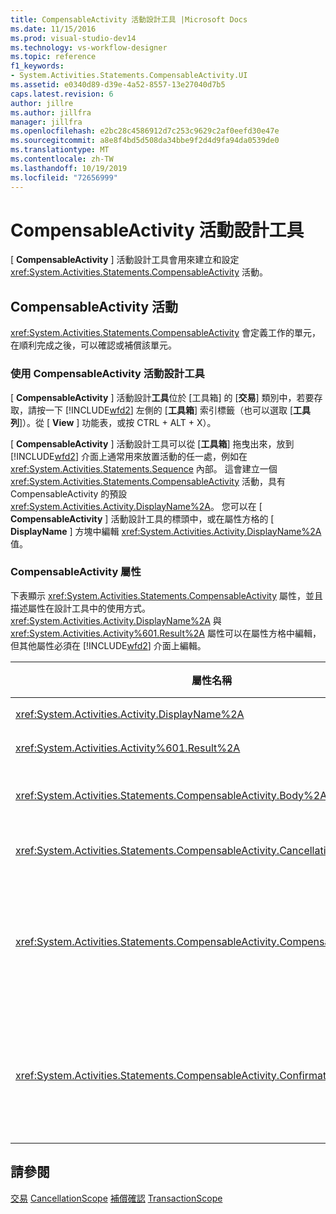 ```yaml
---
title: CompensableActivity 活動設計工具 |Microsoft Docs
ms.date: 11/15/2016
ms.prod: visual-studio-dev14
ms.technology: vs-workflow-designer
ms.topic: reference
f1_keywords:
- System.Activities.Statements.CompensableActivity.UI
ms.assetid: e0340d89-d39e-4a52-8557-13e27040d7b5
caps.latest.revision: 6
author: jillre
ms.author: jillfra
manager: jillfra
ms.openlocfilehash: e2bc28c4586912d7c253c9629c2af0eefd30e47e
ms.sourcegitcommit: a8e8f4bd5d508da34bbe9f2d4d9fa94da0539de0
ms.translationtype: MT
ms.contentlocale: zh-TW
ms.lasthandoff: 10/19/2019
ms.locfileid: "72656999"
---
```

# <a name="compensableactivity-activity-designer"></a>CompensableActivity 活動設計工具
[ **CompensableActivity** ] 活動設計工具會用來建立和設定 <xref:System.Activities.Statements.CompensableActivity> 活動。

## <a name="the-compensableactivity-activity"></a>CompensableActivity 活動
 <xref:System.Activities.Statements.CompensableActivity> 會定義工作的單元，在順利完成之後，可以確認或補償該單元。

### <a name="using-the-compensableactivity-activity-designer"></a>使用 CompensableActivity 活動設計工具
 [ **CompensableActivity** ] 活動設計**工具**位於 [工具箱] 的 [**交易**] 類別中，若要存取，請按一下 [!INCLUDE[wfd2](../includes/wfd2-md.md)] 左側的 [**工具箱**] 索引標籤（也可以選取 [**工具列**]）。從 [ **View** ] 功能表，或按 CTRL + ALT + X）。

 [ **CompensableActivity** ] 活動設計工具可以從 [**工具箱**] 拖曳出來，放到 [!INCLUDE[wfd2](../includes/wfd2-md.md)] 介面上通常用來放置活動的任一處，例如在 <xref:System.Activities.Statements.Sequence> 內部。 這會建立一個 <xref:System.Activities.Statements.CompensableActivity> 活動，具有 CompensableActivity 的預設 <xref:System.Activities.Activity.DisplayName%2A>。 您可以在 [ **CompensableActivity** ] 活動設計工具的標頭中，或在屬性方格的 [ **DisplayName** ] 方塊中編輯 <xref:System.Activities.Activity.DisplayName%2A> 值。

### <a name="the-compensableactivity-properties"></a>CompensableActivity 屬性
 下表顯示 <xref:System.Activities.Statements.CompensableActivity> 屬性，並且描述屬性在設計工具中的使用方式。 <xref:System.Activities.Activity.DisplayName%2A> 與 <xref:System.Activities.Activity%601.Result%2A> 屬性可以在屬性方格中編輯，但其他屬性必須在 [!INCLUDE[wfd2](../includes/wfd2-md.md)] 介面上編輯。

|屬性名稱|必要項|使用量|
|-------------------|--------------|-----------|
|<xref:System.Activities.Activity.DisplayName%2A>|False|<xref:System.Activities.Statements.CompensableActivity> 活動可選用的易記名稱。 預設為 CompensableActivity。|
|<xref:System.Activities.Activity%601.Result%2A>|False|指定 <xref:System.Activities.Statements.CompensableActivity> 的傳回值。 這個屬性必須在屬性方格中編輯。|
|<xref:System.Activities.Statements.CompensableActivity.Body%2A>|True|指定提供補償、取消及確認邏輯的活動。 若要加入 <xref:System.Activities.Statements.CompensableActivity.Body%2A> 活動，請將活動從 [**工具箱**] 拖放到 [ **CompensableActivity** ] 活動設計工具上**的 [內**文] 方塊中，並出現提示文字「在此放置活動」。|
|<xref:System.Activities.Statements.CompensableActivity.CancellationHandler%2A>|False|指定如果取消時所要執行的活動。 若要加入活動，請將其設計工具從 [工具箱] 拖放到 [ **CompensableActivity** ] 活動設計**工具**上的 [ **CancellationHandler** ] 方塊中，並加上提示文字「在此放置活動|
|<xref:System.Activities.Statements.CompensableActivity.CompensationHandler%2A>|False|指定補償 <xref:System.Activities.Statements.CompensableActivity.Body%2A> 活動時所要執行的活動。 使用 <xref:System.Activities.Statements.Compensate> 活動可以明確叫用這個處理常式。<br /><br /> 若要加入活動，請將其活動設計工具從 [工具箱] 拖放到 [ **CompensableActivity** ] 活動設計**工具**上的 [ **CompensationHandler** ] 方塊中，並出現提示文字「在此放置活動」|
|<xref:System.Activities.Statements.CompensableActivity.ConfirmationHandler%2A>|False|指定確認 <xref:System.Activities.Statements.CompensableActivity.Body%2A> 活動時所要執行的活動。 使用 <xref:System.Activities.Statements.Confirm> 活動可以明確叫用這個處理常式。<br /><br /> 若要加入活動，請將其活動設計工具從 [工具箱] 拖放到 [ **CompensableActivity** ] 活動設計**工具**上的 [ **ConfirmationHandler** ] 方塊中，並出現提示文字「在此放置活動」|

## <a name="see-also"></a>請參閱
 [交易](../workflow-designer/transaction-activity-designers.md) [CancellationScope](../workflow-designer/cancellationscope-activity-designer.md) [補償](../workflow-designer/compensate-activity-designer.md)[確認](../workflow-designer/confirm-activity-designer.md) [TransactionScope](../workflow-designer/transactionscope-activity-designer.md)